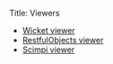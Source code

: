 Title: Viewers

- [Wicket viewer](wicket/about.html)
- [RestfulObjects viewer](restfulobjects/about.html)
- [Scimpi viewer](scimpi/about.html)
